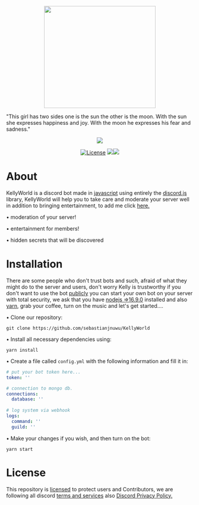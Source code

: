 <p align="center">
 <a><img alt="" src="https://cdn.discordapp.com/avatars/932705411897905193/f03da9d483cf683c85fd456591592625.png?size=2048" width=300 height=275></a>
</p>

"This girl has two sides one is the sun the other is the moon. With the sun she expresses happiness and joy. With the moon he expresses his fear and sadness."

<p align="center">
 <a href="https://top.gg/bot/932705411897905193"><img src="https://top.gg/api/widget/932705411897905193.svg"></a>
</p>
<p align="center">
 <a href="https://opensource.org/licenses/Apache-2.0"><img alt="License" src="https://img.shields.io/badge/License-Apache%202.0-blue.svg" /></a>
 <a href="https://www.codacy.com/gh/sebastianjnuwu/KellyWorld/dashboard?utm_source=github.com&amp;utm_medium=referral&amp;utm_content=sebastianjnuwu/KellyWorld&amp;utm_campaign=Badge_Grade"><img src="https://app.codacy.com/project/badge/Grade/faf1a272f7af48dcb2177c1d93bf436b" /></a><a href="https://discord.gg/NDzFeDp8YE"><img src="https://discordapp.com/api/guilds/893997835412971570/widget.png"></a>
</p>

# About

KellyWorld is a discord bot made in [javascript](https://en.m.wikipedia.org/wiki/JavaScript) using entirely the [discord.js](https://www.npmjs.com/package/discord.js) library, KellyWorld will help you to take care and moderate your server well in addition to bringing entertainment, to add me click [here.](https://discord.com/oauth2/authorize?client_id=932705411897905193&permissions=8&scope=applications.commands%20bot)

• moderation of your server!

• entertainment for members!

• hidden secrets that will be discovered

# Installation

There are some people who don't trust bots and such, afraid of what they might do to the server and users, don't worry Kelly is trustworthy if you don't want to use the bot [publicly](https://top.gg/bot/932705411897905193) you can start your own bot on your server with total security, we ask that you have [nodejs =>16.9.0](https://nodejs.org/en/download/) installed and also [yarn](https://classic.yarnpkg.com/lang/en/docs/install/#debian-stable), grab your coffee, turn on the music and let's get started....

• Clone our repository:
```
git clone https://github.com/sebastianjnuwu/KellyWorld
```

• Install all necessary dependencies using:
```
yarn install
```

• Create a file called `config.yml` with the following information and fill it in:
```yml
# put your bot token here...
token: ''

# connection to mongo db.
connections:
  database: ''
  
# log system via webhook 
logs:
  command: ''
  guild: ''
```

• Make your changes if you wish, and then turn on the bot:
```
yarn start
```

# License

This repository is [licensed](https://github.com/sebastianjnuwu/KellyWorld/blob/canary/LICENSE) to protect users and Contributors, we are following all discord [terms and services](https://discord.com/terms) also [Discord Privacy Policy.](https://discord.com/privacy)